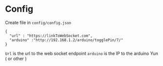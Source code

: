 Config
===
Create file in `config/config.json` 

```
{
  "url" : "https://linkToWebSocket.com",
  "arduino" :"http://192.168.1.2/arduino/togglePin/7/"
}

```

`Url` is the url to the web socket endpoint
`arduino` is the IP to the arduino Yun ( or other )